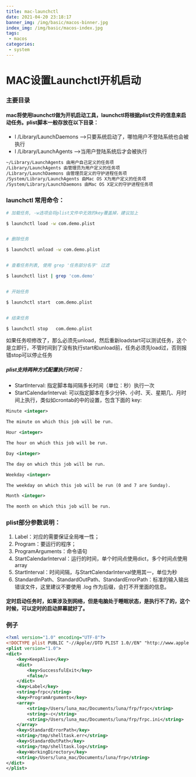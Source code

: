 ```yaml
---
title: mac-launchctl
date: 2021-04-20 23:18:17
banner_img: /img/basic/macos-binner.jpg
index_img: /img/basic/macos-index.jpg
tags: 
 - macos
categories:
 - system
---
```


# MAC设置Launchctl开机启动

### 主要目录

#### mac将使用launchctl做为开机启动工具，launchctl将根据plist文件的信息来启动任务。plist脚本一般存放在以下目录：

- l /Library/LaunchDaemons -->只要系统启动了，哪怕用户不登陆系统也会被执行
- l /Library/LaunchAgents -->当用户登陆系统后才会被执行

```bash
~/Library/LaunchAgents 由用户自己定义的任务项
/Library/LaunchAgents 由管理员为用户定义的任务项
/Library/LaunchDaemons 由管理员定义的守护进程任务项
/System/Library/LaunchAgents 由Mac OS X为用户定义的任务项
/System/Library/LaunchDaemons 由Mac OS X定义的守护进程任务项
```

### launchctl 常用命令：

```bash
# 加载任务, -w选项会将plist文件中无效的key覆盖掉，建议加上

$ launchctl load -w com.demo.plist


# 删除任务

$ launchctl unload -w com.demo.plist


# 查看任务列表, 使用 grep '任务部分名字' 过滤

$ launchctl list | grep 'com.demo'


# 开始任务

$ launchctl start  com.demo.plist


# 结束任务

$ launchctl stop   com.demo.plist
```

如果任务呗修改了，那么必须先unload，然后重新loadstart可以测试任务，这个是立即行，不管时间到了没有执行start和unload前，任务必须先load过，否则报错stop可以停止任务

##### plist支持两种方式配置执行时间：

- StartInterval: 指定脚本每间隔多长时间（单位：秒）执行一次
- StartCalendarInterval: 可以指定脚本在多少分钟、小时、天、星期几、月时间上执行，类似如crontab的中的设置，包含下面的 key:

```xml
Minute <integer>

The minute on which this job will be run.

Hour <integer>

The hour on which this job will be run.

Day <integer>

The day on which this job will be run.

Weekday <integer>

The weekday on which this job will be run (0 and 7 are Sunday).

Month <integer>

The month on which this job will be run.
```

### plist部分参数说明：

1. Label：对应的需要保证全局唯一性；
2. Program：要运行的程序；
3. ProgramArguments：命令语句
4. StartCalendarInterval：运行的时间，单个时间点使用dict，多个时间点使用 array
5. StartInterval：时间间隔，与StartCalendarInterval使用其一，单位为秒
6. StandardInPath、StandardOutPath、StandardErrorPath：标准的输入输出错误文件，这里建议不要使用 .log 作为后缀，会打不开里面的信息。

#### 定时启动任务时，如果涉及到网络，但是电脑处于睡眠状态，是执行不了的，这个时候，可以定时的启动屏幕就好了。

### 例子

```xml
<?xml version="1.0" encoding="UTF-8"?>
<!DOCTYPE plist PUBLIC "-//Apple//DTD PLIST 1.0//EN" "http://www.apple.com/DTDs/PropertyList-1.0.dtd">
<plist version="1.0">
<dict>
	<key>KeepAlive</key>
	<dict>
		<key>SuccessfulExit</key>
		<false/>
	</dict>
	<key>Label</key>
	<string>frpc</string>
	<key>ProgramArguments</key>
	<array>
		<string>/Users/luna_mac/Documents/luna/frp/frpc</string>
		<string>-c</string>
		<string>/Users/luna_mac/Documents/luna/frp/frpc.ini</string>
	</array>
	<key>StandardErrorPath</key>
	<string>/tmp/shelltask.err</string>
	<key>StandardOutPath</key>
	<string>/tmp/shelltask.log</string>
	<key>WorkingDirectory</key>
	<string>/Users/luna_mac/Documents/luna/frp</string>
</dict>
</plist>
```

